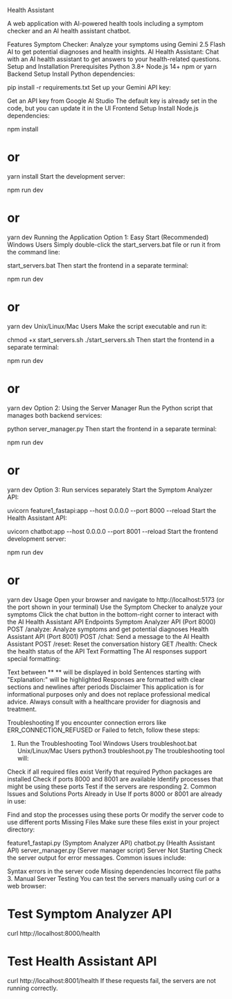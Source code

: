 Health Assistant

A web application with AI-powered health tools including a symptom checker and an AI health assistant chatbot.

Features
Symptom Checker: Analyze your symptoms using Gemini 2.5 Flash AI to get potential diagnoses and health insights.
AI Health Assistant: Chat with an AI health assistant to get answers to your health-related questions.
Setup and Installation
Prerequisites
Python 3.8+
Node.js 14+
npm or yarn
Backend Setup
Install Python dependencies:

pip install -r requirements.txt
Set up your Gemini API key:

Get an API key from Google AI Studio
The default key is already set in the code, but you can update it in the UI
Frontend Setup
Install Node.js dependencies:

npm install
# or
yarn install
Start the development server:

npm run dev
# or
yarn dev
Running the Application
Option 1: Easy Start (Recommended)
Windows Users
Simply double-click the start_servers.bat file or run it from the command line:

start_servers.bat
Then start the frontend in a separate terminal:

npm run dev
# or
yarn dev
Unix/Linux/Mac Users
Make the script executable and run it:

chmod +x start_servers.sh
./start_servers.sh
Then start the frontend in a separate terminal:

npm run dev
# or
yarn dev
Option 2: Using the Server Manager
Run the Python script that manages both backend services:

python server_manager.py
Then start the frontend in a separate terminal:

npm run dev
# or
yarn dev
Option 3: Run services separately
Start the Symptom Analyzer API:

uvicorn feature1_fastapi:app --host 0.0.0.0 --port 8000 --reload
Start the Health Assistant API:

uvicorn chatbot:app --host 0.0.0.0 --port 8001 --reload
Start the frontend development server:

npm run dev
# or
yarn dev
Usage
Open your browser and navigate to http://localhost:5173 (or the port shown in your terminal)
Use the Symptom Checker to analyze your symptoms
Click the chat button in the bottom-right corner to interact with the AI Health Assistant
API Endpoints
Symptom Analyzer API (Port 8000)
POST /analyze: Analyze symptoms and get potential diagnoses
Health Assistant API (Port 8001)
POST /chat: Send a message to the AI Health Assistant
POST /reset: Reset the conversation history
GET /health: Check the health status of the API
Text Formatting
The AI responses support special formatting:

Text between ** ** will be displayed in bold
Sentences starting with "Explanation:" will be highlighted
Responses are formatted with clear sections and newlines after periods
Disclaimer
This application is for informational purposes only and does not replace professional medical advice. Always consult with a healthcare provider for diagnosis and treatment.

Troubleshooting
If you encounter connection errors like ERR_CONNECTION_REFUSED or Failed to fetch, follow these steps:

1. Run the Troubleshooting Tool
Windows Users
troubleshoot.bat
Unix/Linux/Mac Users
python3 troubleshoot.py
The troubleshooting tool will:

Check if all required files exist
Verify that required Python packages are installed
Check if ports 8000 and 8001 are available
Identify processes that might be using these ports
Test if the servers are responding
2. Common Issues and Solutions
Ports Already in Use
If ports 8000 or 8001 are already in use:

Find and stop the processes using these ports
Or modify the server code to use different ports
Missing Files
Make sure these files exist in your project directory:

feature1_fastapi.py (Symptom Analyzer API)
chatbot.py (Health Assistant API)
server_manager.py (Server manager script)
Server Not Starting
Check the server output for error messages. Common issues include:

Syntax errors in the server code
Missing dependencies
Incorrect file paths
3. Manual Server Testing
You can test the servers manually using curl or a web browser:

# Test Symptom Analyzer API
curl http://localhost:8000/health

# Test Health Assistant API
curl http://localhost:8001/health
If these requests fail, the servers are not running correctly.

